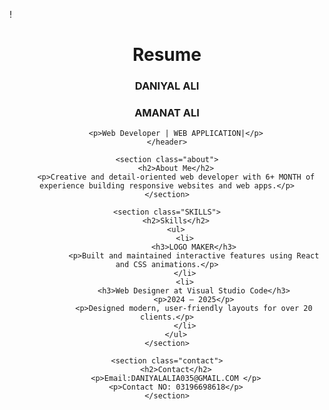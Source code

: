 !<DOCTYPE html>
<html lang="en">
<head>
    <meta charset="UTF-8">
    <meta name="viewport" content="width=device-width, initial-scale=1.0">
    <title>My Resume</title>
    <link rel="stylesheet" href="styles.css">
</head>
<body>
    <header>
        <H1>Resume</H1>
        <h3>DANIYAL ALI</H3>
        <h3> AMANAT ALI</h3>  
        
        <p>Web Developer | WEB APPLICATION|</p>
    </header>

    <section class="about">
        <h2>About Me</h2>
        <p>Creative and detail-oriented web developer with 6+ MONTH of experience building responsive websites and web apps.</p>
    </section>

    <section class="SKILLS">
        <h2>Skills</h2>
        <ul>
            <li>
                <h3>LOGO MAKER</h3>
                <p>Built and maintained interactive features using React and CSS animations.</p>
            </li>
            <li>
                <h3>Web Designer at Visual Studio Code</h3>
                <p>2024 – 2025</p>
                <p>Designed modern, user-friendly layouts for over 20 clients.</p>
            </li>
        </ul>
    </section>

    <section class="contact">
        <h2>Contact</h2>
        <p>Email:DANIYALALIA035@GMAIL.COM </p>
        <p>Contact NO: 03196698618</p>
    </section>
</body>
</html>

